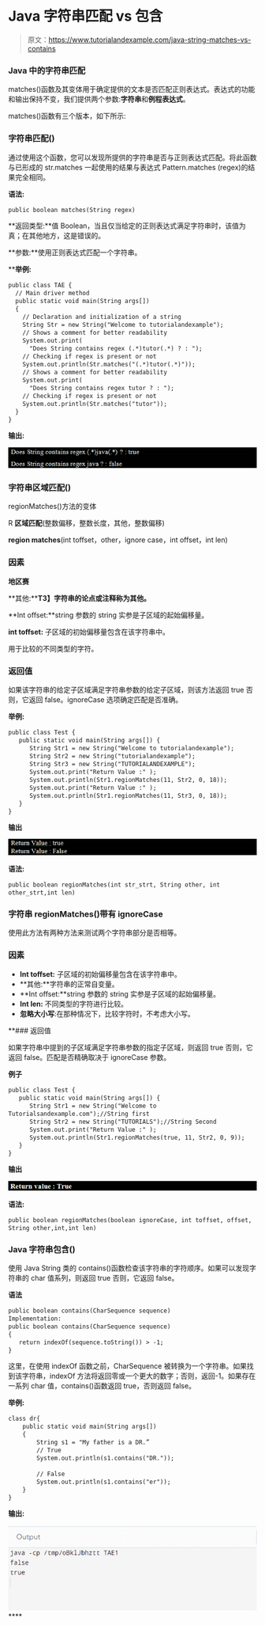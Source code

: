# Java 字符串匹配 vs 包含

> 原文：<https://www.tutorialandexample.com/java-string-matches-vs-contains>

### Java 中的字符串匹配

matches()函数及其变体用于确定提供的文本是否匹配正则表达式。表达式的功能和输出保持不变，我们提供两个参数:**字符串**和**例程表达式**。

matches()函数有三个版本，如下所示:

### 字符串匹配()

通过使用这个函数，您可以发现所提供的字符串是否与正则表达式匹配。将此函数与已形成的 str.matches 一起使用的结果与表达式 Pattern.matches (regex)的结果完全相同。

**语法:**

```
public boolean matches(String regex)
```

**返回类型:**值 Boolean，当且仅当给定的正则表达式满足字符串时，该值为真；在其他地方，这是错误的。

**参数:**使用正则表达式匹配一个字符串。

 ****举例:**

```
public class TAE {
  // Main driver method
  public static void main(String args[])
  {
    // Declaration and initialization of a string
    String Str = new String("Welcome to tutorialandexample");
    // Shows a comment for better readability
    System.out.print(
      "Does String contains regex (.*)tutor(.*) ? : ");
    // Checking if regex is present or not
    System.out.println(Str.matches("(.*)tutor(.*)"));
    // Shows a comment for better readability
    System.out.print(
      "Does String contains regex tutor ? : ");
    // Checking if regex is present or not
    System.out.println(Str.matches("tutor"));
  }
} 
```

**输出:**

![Java String Matches vs Contains](img/a23dd1c2e3a3e4503b9e692f84e2045d.png)

### 字符串区域匹配()

regionMatches()方法的变体

R **区域匹配**(整数偏移，整数长度，其他，整数偏移)

**region matches**(int toffset，other，ignore case，int offset，int len)

### 因素

**地区赛**

**其他:****T3】字符串的论点或注释称为其他。**

**Int offset:**string 参数的 string 实参是子区域的起始偏移量。

**int toffset:** 子区域的初始偏移量包含在该字符串中。

用于比较的不同类型的字符。

### 返回值

如果该字符串的给定子区域满足字符串参数的给定子区域，则该方法返回 true 否则，它返回 false。ignoreCase 选项确定匹配是否准确。

**举例:**

```
public class Test {
   public static void main(String args[]) {
      String Str1 = new String("Welcome to tutorialandexample");
      String Str2 = new String("tutorialandexample");
      String Str3 = new String("TUTORIALANDEXAMPLE");
      System.out.print("Return Value :" );
      System.out.println(Str1.regionMatches(11, Str2, 0, 18));
      System.out.print("Return Value :" );
      System.out.println(Str1.regionMatches(11, Str3, 0, 18));
   }
} 
```

**输出**

![Java String Matches vs Contains](img/3bd541bf0264d21d174ed618b132037e.png)

**语法:**

```
public boolean regionMatches(int str_strt, String other, int other_strt,int len)
```

### 字符串 regionMatches()带有 ignoreCase

使用此方法有两种方法来测试两个字符串部分是否相等。

### 因素

*   **Int toffset:** 子区域的初始偏移量包含在该字符串中。
*   **其他:**字符串的正常自变量。
*   **Int offset:**string 参数的 string 实参是子区域的起始偏移量。
*   **Int len:** 不同类型的字符进行比较。
*   **忽略大小写**:在那种情况下，比较字符时，不考虑大小写。

 **### 返回值

如果字符串中提到的子区域满足字符串参数的指定子区域，则返回 true 否则，它返回 false。匹配是否精确取决于 ignoreCase 参数。

**例子**

```
public class Test {
   public static void main(String args[]) {
      String Str1 = new String("Welcome to Tutorialsandexample.com");//String first
      String Str2 = new String("TUTORIALS");//String Second
      System.out.print("Return Value :" );
      System.out.println(Str1.regionMatches(true, 11, Str2, 0, 9));
   }
} 
```

**输出**

![Java String Matches vs Contains](img/243d9eefac222eb4c8ca92da4dfe8a8e.png)

**语法:**

```
public boolean regionMatches(boolean ignoreCase, int toffset, offset, String other,int,int len)
```

### Java 字符串包含()

使用 Java String 类的 contains()函数检查该字符串的字符顺序。如果可以发现字符串的 char 值系列，则返回 true 否则，它返回 false。

**语法**

```
public boolean contains(CharSequence sequence)
Implementation:
public boolean contains(CharSequence sequence)
{
   return indexOf(sequence.toString()) > -1;
} 
```

这里，在使用 indexOf 函数之前，CharSequence 被转换为一个字符串。如果找到该字符串，indexOf 方法将返回零或一个更大的数字；否则，返回-1。如果存在一系列 char 值，contains()函数返回 true，否则返回 false。

**举例:**

```
class dr{
	public static void main(String args[])
	{
		String s1 = "My father is a DR.”
		// True
		System.out.println(s1.contains("DR."));

		// False
		System.out.println(s1.contains("er"));
	}
} 
```

**输出:**

![Java String Matches vs Contains](img/a6efe989756b6d672bd4f830a1e881e9.png)****